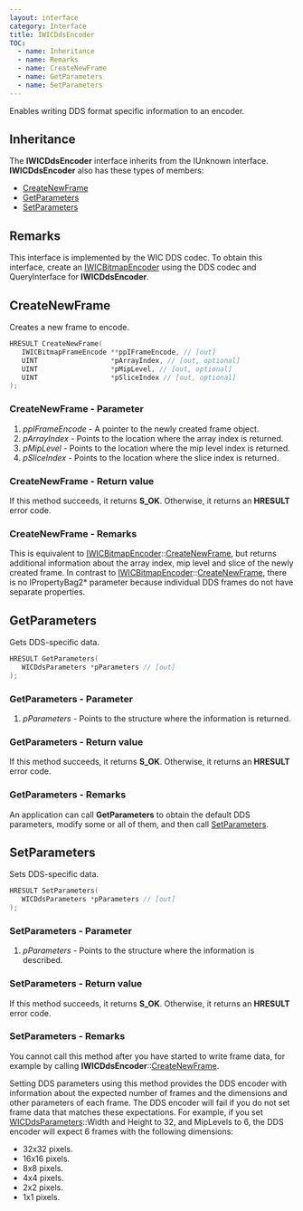 ```yaml
---
layout: interface
category: Interface
title: IWICDdsEncoder
TOC:
  - name: Inheritance
  - name: Remarks
  - name: CreateNewFrame
  - name: GetParameters
  - name: SetParameters
---
```


Enables writing DDS format specific information to an encoder.

## Inheritance

The **IWICDdsEncoder** interface inherits from the IUnknown interface.
**IWICDdsEncoder** also has these types of members:

- [CreateNewFrame](#createnewframe)
- [GetParameters](#getparameters)
- [SetParameters](#setparameters)

## Remarks

This interface is implemented by the WIC DDS codec.
To obtain this interface, create an [IWICBitmapEncoder][wbe] using the DDS codec and QueryInterface for **IWICDdsEncoder**.

## CreateNewFrame

Creates a new frame to encode.

```cpp
HRESULT CreateNewFrame(
   IWICBitmapFrameEncode **ppIFrameEncode, // [out]
   UINT                  *pArrayIndex, // [out, optional]
   UINT                  *pMipLevel, // [out, optional]
   UINT                  *pSliceIndex // [out, optional]
);
```

### CreateNewFrame - Parameter

1. _ppIFrameEncode_ - A pointer to the newly created frame object.
2. _pArrayIndex_ - Points to the location where the array index is returned.
3. _pMipLevel_ - Points to the location where the mip level index is returned.
4. _pSliceIndex_ - Points to the location where the slice index is returned.

### CreateNewFrame - Return value

If this method succeeds, it returns **S_OK**.
Otherwise, it returns an **HRESULT** error code.

### CreateNewFrame - Remarks

[wbe]: IWICBitmapEncoder
[wbe-cnf]: IWICBitmapEncoder#createnewframe

This is equivalent to [IWICBitmapEncoder][wbe]::[CreateNewFrame][wbe-cnf], but returns additional information about the array index, mip level and slice of the newly created frame. In contrast to [IWICBitmapEncoder][wbe]::[CreateNewFrame][wbe-cnf], there is no IPropertyBag2\* parameter because individual DDS frames do not have separate properties.

## GetParameters

Gets DDS-specific data.

```cpp
HRESULT GetParameters(
   WICDdsParameters *pParameters // [out]
);
```

### GetParameters - Parameter

1. _pParameters_ - Points to the structure where the information is returned.

### GetParameters - Return value

If this method succeeds, it returns **S_OK**.
Otherwise, it returns an **HRESULT** error code.

### GetParameters - Remarks

An application can call **GetParameters** to obtain the default DDS parameters, modify some or all of them, and then call [SetParameters](#setparameters).

## SetParameters

Sets DDS-specific data.

```cpp
HRESULT SetParameters(
   WICDdsParameters *pParameters // [out]
);
```

### SetParameters - Parameter

1. _pParameters_ - Points to the structure where the information is described.

### SetParameters - Return value

If this method succeeds, it returns **S_OK**.
Otherwise, it returns an **HRESULT** error code.

### SetParameters - Remarks

You cannot call this method after you have started to write frame data, for example by calling **IWICDdsEncoder**::[CreateNewFrame](#createnewframe).

[wdp]: WICDdsParameters

Setting DDS parameters using this method provides the DDS encoder with information about the expected number of frames and the dimensions and other parameters of each frame.
The DDS encoder will fail if you do not set frame data that matches these expectations.
For example, if you set [WICDdsParameters][wdp]::Width and Height to 32, and MipLevels to 6, the DDS encoder will expect 6 frames with the following dimensions:

- 32x32 pixels.
- 16x16 pixels.
- 8x8 pixels.
- 4x4 pixels.
- 2x2 pixels.
- 1x1 pixels.
